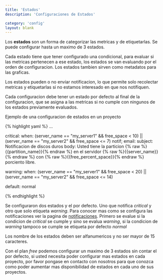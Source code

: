 ```yaml
---
title: 'Estados'
description: 'Configuraciones de Estados'

category: 'config'
layout: blank
---
```


Los **estados** son un forma de categorizar las metricas y de etiquetarlas. Se puede configurar hasta un maximo de 3 estados.

Cada estado tiene que tener configurado una condicional, para evaluar si las metricas pertenecen a ese estado, los estados
se van evaluando por el orden de configuracion. Los estados tambien sirven como metadatos para las graficas.

Los estados pueden o no enviar notificacion, lo que permite solo recolectar metricas y etiquetarlas
si no estamos interesado en que nos notifiquen.

Cada configuracion debe tener un estado por defecto al final de la configuracion, que se asigna a las metricas si no cumple
con ningunos de los estados previamente evaluados.

Ejemplo de una configuracion de estados en un proyecto

{% highlight yaml %}
...

critical:
     when: (server_name == "my_server1" && free_space < 10) ||
           (server_name == "my_server2" && free_space <= 7)
     notif;
         email:
            subject: Notificacion de discos duros
            body: Usted tiene la particion {% raw %}{{partition_name}}{% endraw %} en el servidor {% raw %}{{server_name}}{% endraw %} con
                  {% raw %}{{free_percent_space}}{% endraw %} porciento libre.

warning:
      when: (server_name == "my_server1" && free_space < 20) ||
            (server_name == "my_server2" && free_space <= 14)

default: normal

{% endhighlight %}

Se configuraron dos estados y el por defecto. Uno que notifica *critical* y otro que solo etiqueta *warning*. Para conocer mas
como se configura las notificaciones ver la pagina de [notificaciones](#/notif/). Primero se evalue si la condicion de *critical* se cumple y sino se evalua *warning*, si la condicion de *warning* tampoco se cumple se etiqueta por defecto *normal*

Los nombre de los estados deben ser alfanumericos y no ser mayor de 15 caracteres.

Con el plan *free* podemos configurar un maximo de 3 estados sin contar el por defecto, si usted necesita poder configurar mas estados
en cada proyecto, por favor pongase en contacto con nosotros para que conozca como poder aumentar mas disponibilidad de
estados en cada uno de sus proyectos.